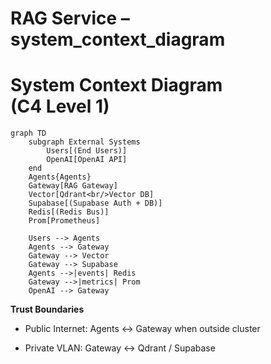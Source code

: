 # RAG Service – system_context_diagram

# System Context Diagram (C4 Level 1)

```mermaid
graph TD
    subgraph External Systems
        Users[(End Users)]
        OpenAI[OpenAI API]
    end
    Agents{Agents}
    Gateway[RAG Gateway]
    Vector[Qdrant<br/>Vector DB]
    Supabase[(Supabase Auth + DB)]
    Redis[(Redis Bus)]
    Prom[Prometheus]

    Users --> Agents
    Agents --> Gateway
    Gateway --> Vector
    Gateway --> Supabase
    Agents -->|events| Redis
    Gateway -->|metrics| Prom
    OpenAI --> Gateway
```

**Trust Boundaries**

* Public Internet: Agents ↔︎ Gateway when outside cluster

* Private VLAN: Gateway ↔︎ Qdrant / Supabase
